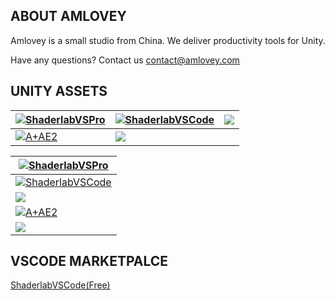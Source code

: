 <p/>

## ABOUT AMLOVEY

Amlovey is a small studio from China. We deliver productivity tools for Unity. 

Have any questions? Contact us <a href='mailto:contact@amlovey.com'>contact@amlovey.com</a>

## UNITY ASSETS

<div class='largeTable'>

| <a href='https://www.amlovey.com/shaderlabvs/#/' target='_blank'> ![ShaderlabVSPro](https://assetstore-cdn-china-v1.unitychina.cn/key-image/d40f8759-20ed-4b03-9c29-93e4b3a5726b.jpg) </a> | <a href='https://www.amlovey.com/shaderlabvscode/#/' target='_blank'> ![ShaderlabVSCode](https://assetstore-cdn-china-v1.unitychina.cn/key-image/a312affa-ea47-4d98-ba29-5e1d14345c92.jpg) </a> | <a href='https://www.amlovey.com/YadeDocs/#/' target='_blank'> ![](https://assetstore-cdn-china-v1.unitychina.cn/key-image/b358ab0a-7dba-4092-9383-a3b336efb7d9.jpg) </a>|
|-- | --| -- |
| <a href='https://www.amlovey.com/assetexplorer2/assetsexplorer/' target='_blank'> ![A+AE2](https://assetstore-cdn-china-v1.unitychina.cn/key-image/e54730ba-e0b9-4ead-9432-b6e3bff0f21f.jpg) </a> | <a href='https://www.amlovey.com/assetexplorer/manual/' target='_blank'> ![](https://assetstore-cdn-china-v1.unitychina.cn/key-image/59cc5d35-1c10-425f-8e6c-9f4e54a101bf.jpg) </a> ||

</div>

<div class='smallTable'>

| <a href='https://www.amlovey.com/shaderlabvs/#/' target='_blank'> ![ShaderlabVSPro](https://assetstore-cdn-china-v1.unitychina.cn/key-image/9867c4e4-d2dc-4506-a1a7-986ff437984e.jpg) </a> |
|-|
| <a href='https://www.amlovey.com/shaderlabvscode/#/' target='_blank'> ![ShaderlabVSCode](https://assetstore-cdn-china-v1.unitychina.cn/key-image/a312affa-ea47-4d98-ba29-5e1d14345c92.jpg) </a> |
| <a href='https://www.amlovey.com/YadeDocs/#/' target='_blank'> ![](https://assetstore-cdn-china-v1.unitychina.cn/key-image/b358ab0a-7dba-4092-9383-a3b336efb7d9.jpg) </a>|
| <a href='https://www.amlovey.com/assetexplorer2/assetsexplorer/' target='_blank'> ![A+AE2](https://assetstore-cdn-china-v1.unitychina.cn/key-image/e54730ba-e0b9-4ead-9432-b6e3bff0f21f.jpg) </a> | 
| <a href='https://www.amlovey.com/assetexplorer/manual/' target='_blank'> ![](https://assetstore-cdn-china-v1.unitychina.cn/key-image/59cc5d35-1c10-425f-8e6c-9f4e54a101bf.jpg) </a> |
</div>

## VSCODE MARKETPALCE
[ShaderlabVSCode(Free)](https://marketplace.visualstudio.com/items?itemName=amlovey.shaderlabvscodefree)  